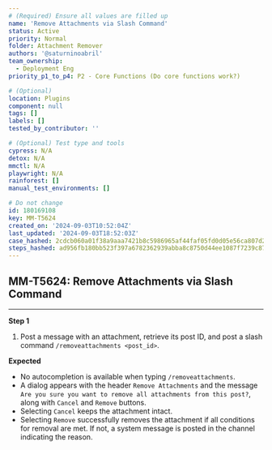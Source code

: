```yaml
---
# (Required) Ensure all values are filled up
name: 'Remove Attachments via Slash Command'
status: Active
priority: Normal
folder: Attachment Remover
authors: '@saturninoabril'
team_ownership:
  - Deployment Eng
priority_p1_to_p4: P2 - Core Functions (Do core functions work?)

# (Optional)
location: Plugins
component: null
tags: []
labels: []
tested_by_contributor: ''

# (Optional) Test type and tools
cypress: N/A
detox: N/A
mmctl: N/A
playwright: N/A
rainforest: []
manual_test_environments: []

# Do not change
id: 180169108
key: MM-T5624
created_on: '2024-09-03T10:52:04Z'
last_updated: '2024-09-03T18:52:03Z'
case_hashed: 2cdcb060a01f38a9aaa7421b8c5986965af44faf05fd0d05e56ca807d24c86ef7e78c89ebc5e747261e383ceb837b090
steps_hashed: ad956fb180bb523f397a6782362939abba8c8750d44ee1087f7239c8739cade99326eb4f392654a218208c1565101409
---
```


<!-- (Auto-generated) Based on frontmatter's "key" and "name" -->

## MM-T5624: Remove Attachments via Slash Command

---

**Step 1**

1. Post a message with an attachment, retrieve its post ID, and post a slash command `/removeattachments <post_id>`.

**Expected**

- No autocompletion is available when typing `/removeattachments`.
- A dialog appears with the header `Remove Attachments` and the message `Are you sure you want to remove all attachments from this post?`, along with `Cancel` and `Remove` buttons.
- Selecting `Cancel` keeps the attachment intact.
- Selecting `Remove` successfully removes the attachment if all conditions for removal are met. If not, a system message is posted in the channel indicating the reason.
